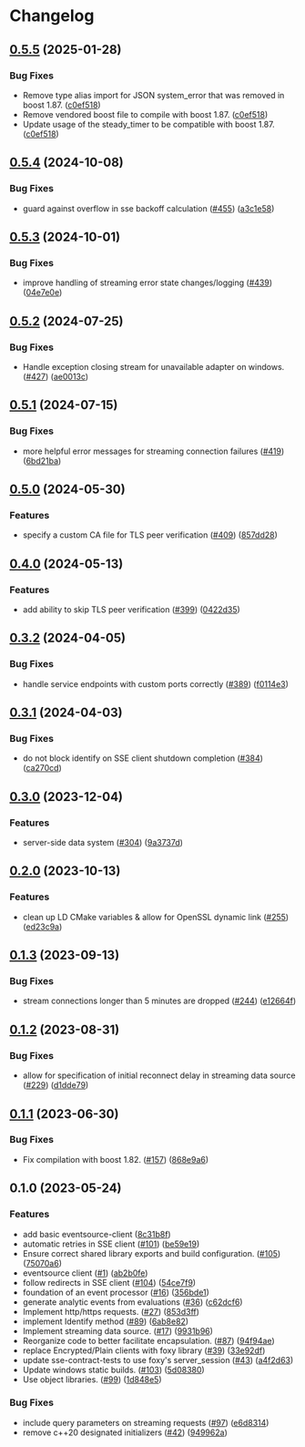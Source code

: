 # Changelog

## [0.5.5](https://github.com/launchdarkly/cpp-sdks/compare/launchdarkly-cpp-sse-client-v0.5.4...launchdarkly-cpp-sse-client-v0.5.5) (2025-01-28)


### Bug Fixes

* Remove type alias import for JSON system_error that was removed in boost 1.87. ([c0ef518](https://github.com/launchdarkly/cpp-sdks/commit/c0ef518b79d50adfea8c9dabb6061d70119d34b6))
* Remove vendored boost file to compile with boost 1.87. ([c0ef518](https://github.com/launchdarkly/cpp-sdks/commit/c0ef518b79d50adfea8c9dabb6061d70119d34b6))
* Update usage of the steady_timer to be compatible with boost 1.87. ([c0ef518](https://github.com/launchdarkly/cpp-sdks/commit/c0ef518b79d50adfea8c9dabb6061d70119d34b6))

## [0.5.4](https://github.com/launchdarkly/cpp-sdks/compare/launchdarkly-cpp-sse-client-v0.5.3...launchdarkly-cpp-sse-client-v0.5.4) (2024-10-08)


### Bug Fixes

* guard against overflow in sse backoff calculation ([#455](https://github.com/launchdarkly/cpp-sdks/issues/455)) ([a3c1e58](https://github.com/launchdarkly/cpp-sdks/commit/a3c1e5889a1104131b939615bfee65b7645da0f3))

## [0.5.3](https://github.com/launchdarkly/cpp-sdks/compare/launchdarkly-cpp-sse-client-v0.5.2...launchdarkly-cpp-sse-client-v0.5.3) (2024-10-01)


### Bug Fixes

* improve handling of streaming error state changes/logging ([#439](https://github.com/launchdarkly/cpp-sdks/issues/439)) ([04e7e0e](https://github.com/launchdarkly/cpp-sdks/commit/04e7e0ef64b1933a63ad8d071a0a8f95ce666dc8))

## [0.5.2](https://github.com/launchdarkly/cpp-sdks/compare/launchdarkly-cpp-sse-client-v0.5.1...launchdarkly-cpp-sse-client-v0.5.2) (2024-07-25)


### Bug Fixes

* Handle exception closing stream for unavailable adapter on windows. ([#427](https://github.com/launchdarkly/cpp-sdks/issues/427)) ([ae0013c](https://github.com/launchdarkly/cpp-sdks/commit/ae0013cc0fa1d186e3d8cc9c624dc9496ca67472))

## [0.5.1](https://github.com/launchdarkly/cpp-sdks/compare/launchdarkly-cpp-sse-client-v0.5.0...launchdarkly-cpp-sse-client-v0.5.1) (2024-07-15)


### Bug Fixes

* more helpful error messages for streaming connection failures ([#419](https://github.com/launchdarkly/cpp-sdks/issues/419)) ([6bd21ba](https://github.com/launchdarkly/cpp-sdks/commit/6bd21ba1eafb5f19275935e1f62f7304d4dc69f5))

## [0.5.0](https://github.com/launchdarkly/cpp-sdks/compare/launchdarkly-cpp-sse-client-v0.4.0...launchdarkly-cpp-sse-client-v0.5.0) (2024-05-30)


### Features

* specify a custom CA file for TLS peer verification ([#409](https://github.com/launchdarkly/cpp-sdks/issues/409)) ([857dd28](https://github.com/launchdarkly/cpp-sdks/commit/857dd2824f725ee837737130321121595d95d67c))

## [0.4.0](https://github.com/launchdarkly/cpp-sdks/compare/launchdarkly-cpp-sse-client-v0.3.2...launchdarkly-cpp-sse-client-v0.4.0) (2024-05-13)


### Features

* add ability to skip TLS peer verification ([#399](https://github.com/launchdarkly/cpp-sdks/issues/399)) ([0422d35](https://github.com/launchdarkly/cpp-sdks/commit/0422d355a9af0af5225e8d60cb853f9d5cf0c35f))

## [0.3.2](https://github.com/launchdarkly/cpp-sdks/compare/launchdarkly-cpp-sse-client-v0.3.1...launchdarkly-cpp-sse-client-v0.3.2) (2024-04-05)


### Bug Fixes

* handle service endpoints with custom ports correctly ([#389](https://github.com/launchdarkly/cpp-sdks/issues/389)) ([f0114e3](https://github.com/launchdarkly/cpp-sdks/commit/f0114e304756fcd606537ffd609f398606cb728f))

## [0.3.1](https://github.com/launchdarkly/cpp-sdks/compare/launchdarkly-cpp-sse-client-v0.3.0...launchdarkly-cpp-sse-client-v0.3.1) (2024-04-03)


### Bug Fixes

* do not block identify on SSE client shutdown completion ([#384](https://github.com/launchdarkly/cpp-sdks/issues/384)) ([ca270cd](https://github.com/launchdarkly/cpp-sdks/commit/ca270cd873e97c4b609ecd4656c52ee74d4cbebe))

## [0.3.0](https://github.com/launchdarkly/cpp-sdks/compare/launchdarkly-cpp-sse-client-v0.2.0...launchdarkly-cpp-sse-client-v0.3.0) (2023-12-04)


### Features

* server-side data system ([#304](https://github.com/launchdarkly/cpp-sdks/issues/304)) ([9a3737d](https://github.com/launchdarkly/cpp-sdks/commit/9a3737d09b1e1e57e5c7e6d30fb0c92f606d284c))

## [0.2.0](https://github.com/launchdarkly/cpp-sdks/compare/launchdarkly-cpp-sse-client-v0.1.3...launchdarkly-cpp-sse-client-v0.2.0) (2023-10-13)


### Features

* clean up LD CMake variables & allow for OpenSSL dynamic link ([#255](https://github.com/launchdarkly/cpp-sdks/issues/255)) ([ed23c9a](https://github.com/launchdarkly/cpp-sdks/commit/ed23c9a347665529a09d18111bb9d3b699381728))

## [0.1.3](https://github.com/launchdarkly/cpp-sdks/compare/launchdarkly-cpp-sse-client-v0.1.2...launchdarkly-cpp-sse-client-v0.1.3) (2023-09-13)


### Bug Fixes

* stream connections longer than 5 minutes are dropped  ([#244](https://github.com/launchdarkly/cpp-sdks/issues/244)) ([e12664f](https://github.com/launchdarkly/cpp-sdks/commit/e12664f830c84c17242fe9f032d570796555f3d1))

## [0.1.2](https://github.com/launchdarkly/cpp-sdks/compare/launchdarkly-cpp-sse-client-v0.1.1...launchdarkly-cpp-sse-client-v0.1.2) (2023-08-31)


### Bug Fixes

* allow for specification of initial reconnect delay in streaming data source ([#229](https://github.com/launchdarkly/cpp-sdks/issues/229)) ([d1dde79](https://github.com/launchdarkly/cpp-sdks/commit/d1dde79fde80cc32e19cf384140e138ce64ca02b))

## [0.1.1](https://github.com/launchdarkly/cpp-sdks/compare/launchdarkly-cpp-sse-client-v0.1.0...launchdarkly-cpp-sse-client-v0.1.1) (2023-06-30)


### Bug Fixes

* Fix compilation with boost 1.82. ([#157](https://github.com/launchdarkly/cpp-sdks/issues/157)) ([868e9a6](https://github.com/launchdarkly/cpp-sdks/commit/868e9a647487fa78b3316d2d8f6b2c6728903b48))

## 0.1.0 (2023-05-24)


### Features

* add basic eventsource-client ([8c31b8f](https://github.com/launchdarkly/cpp-sdks/commit/8c31b8ff0541c41f792b0f0f6316dbc1cd930a17))
* automatic retries in SSE client ([#101](https://github.com/launchdarkly/cpp-sdks/issues/101)) ([be59e19](https://github.com/launchdarkly/cpp-sdks/commit/be59e19010c65300a3a37fc2827b80f644d0be7e))
* Ensure correct shared library exports and build configuration. ([#105](https://github.com/launchdarkly/cpp-sdks/issues/105)) ([75070a6](https://github.com/launchdarkly/cpp-sdks/commit/75070a6db8b2ec5f2103513f9efc8003a26b0079))
* eventsource client ([#1](https://github.com/launchdarkly/cpp-sdks/issues/1)) ([ab2b0fe](https://github.com/launchdarkly/cpp-sdks/commit/ab2b0feb50ef9f607d19c29ed2dd648f3c47b472))
* follow redirects in SSE client ([#104](https://github.com/launchdarkly/cpp-sdks/issues/104)) ([54ce7f9](https://github.com/launchdarkly/cpp-sdks/commit/54ce7f91aaef73519bde74e3847dfb44a31973db))
* foundation of an event processor ([#16](https://github.com/launchdarkly/cpp-sdks/issues/16)) ([356bde1](https://github.com/launchdarkly/cpp-sdks/commit/356bde11a8b2b66578cc435c019e0a549528d560))
* generate analytic events from evaluations ([#36](https://github.com/launchdarkly/cpp-sdks/issues/36)) ([c62dcf6](https://github.com/launchdarkly/cpp-sdks/commit/c62dcf69673ef2fcae2dc2f2d143cf0b0f15d076))
* Implement http/https requests. ([#27](https://github.com/launchdarkly/cpp-sdks/issues/27)) ([853d3ff](https://github.com/launchdarkly/cpp-sdks/commit/853d3ff5a4148a9d3ed933d2a23dc8609c75d36b))
* implement Identify method ([#89](https://github.com/launchdarkly/cpp-sdks/issues/89)) ([6ab8e82](https://github.com/launchdarkly/cpp-sdks/commit/6ab8e82522ae9eadb4a6c0db60b4d867da34c472))
* Implement streaming data source. ([#17](https://github.com/launchdarkly/cpp-sdks/issues/17)) ([9931b96](https://github.com/launchdarkly/cpp-sdks/commit/9931b96f73847d5a1b4456fd4f463d43dade5c1b))
* Reorganize code to better facilitate encapsulation. ([#87](https://github.com/launchdarkly/cpp-sdks/issues/87)) ([94f94ae](https://github.com/launchdarkly/cpp-sdks/commit/94f94aee4b8961a3001afd39f936e9c744fd9759))
* replace Encrypted/Plain clients with foxy library ([#39](https://github.com/launchdarkly/cpp-sdks/issues/39)) ([33e92df](https://github.com/launchdarkly/cpp-sdks/commit/33e92df2e970c607bead4a912fc737027750c8fb))
* update sse-contract-tests to use foxy's server_session ([#43](https://github.com/launchdarkly/cpp-sdks/issues/43)) ([a4f2d63](https://github.com/launchdarkly/cpp-sdks/commit/a4f2d63f02bcaa63c0d04ef609c4f611ccf001c6))
* Update windows static builds. ([#103](https://github.com/launchdarkly/cpp-sdks/issues/103)) ([5d08380](https://github.com/launchdarkly/cpp-sdks/commit/5d0838099f7a99de49a604a9b5133325959705ff))
* Use object libraries. ([#99](https://github.com/launchdarkly/cpp-sdks/issues/99)) ([1d848e5](https://github.com/launchdarkly/cpp-sdks/commit/1d848e552def961a0468bfb6bab33cb1c4a86d3b))


### Bug Fixes

* include query parameters on streaming requests ([#97](https://github.com/launchdarkly/cpp-sdks/issues/97)) ([e6d8314](https://github.com/launchdarkly/cpp-sdks/commit/e6d8314408120f361ed421d5948f0b1a2c9b71ca))
* remove c++20 designated initializers ([#42](https://github.com/launchdarkly/cpp-sdks/issues/42)) ([949962a](https://github.com/launchdarkly/cpp-sdks/commit/949962a642938d2d5ceecc3927c65565d3fbc719))
